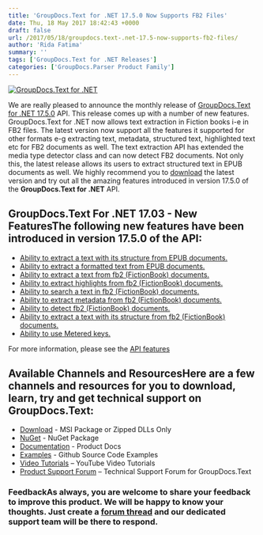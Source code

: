 ```yaml
---
title: 'GroupDocs.Text for .NET 17.5.0 Now Supports FB2 Files'
date: Thu, 18 May 2017 18:42:43 +0000
draft: false
url: /2017/05/18/groupdocs.text-.net-17.5-now-supports-fb2-files/
author: 'Rida Fatima'
summary: ''
tags: ['GroupDocs.Text for .NET Releases']
categories: ['GroupDocs.Parser Product Family']
---
```


[![GroupDocs.Text for .NET](http://blog.groupdocs.com/wp-content/uploads/sites/4/2017/04/groupdocs.text-for-dotnet.png)](https://products.groupdocs.com/)

We are really pleased to announce the monthly release of [GroupDocs.Text for .NET 17.5.0](https://products.groupdocs.com/ "GroupDocs.Text") API. This release comes up with a number of new features. GroupDocs.Text for .NET now allows text extraction in Fiction books i-e in FB2 files. The latest version now support all the features it supported for other formats e-g extracting text, metadata, structured text, highlighted text etc for FB2 documents as well. The text extraction API has extended the media type detector class and can now detect FB2 documents. Not only this, the latest release allows its users to extract structured text in EPUB documents as well. We highly recommend you to [download](https://downloads.groupdocs.com/text/net/new-releases/groupdocs.text-for-.net-17.05.0/ "GroupDocs.Search Download") the latest version and try out all the amazing features introduced in version 17.5.0 of the **GroupDocs.Text for .NET** API.

## GroupDocs.Text For .NET 17.03 - New FeaturesThe following new features have been introduced in version 17.5.0 of the API:

*   [Ability to extract a text with its structure from EPUB documents.](https://docs.groupdocs.com/)
*   [Ability to extract a formatted text from EPUB documents.](https://docs.groupdocs.com/)
*   [Ability to extract a text from fb2 (FictionBook) documents.](https://docs.groupdocs.com/)
*   [Ability to extract highlights from fb2 (FictionBook) documents.](https://docs.groupdocs.com/)
*   [Ability to search a text in fb2 (FictionBook) documents.](https://docs.groupdocs.com/)
*   [Ability to extract metadata from fb2 (FictionBook) documents.](https://docs.groupdocs.com/)
*   [Ability to detect fb2 (FictionBook) documents.](https://docs.groupdocs.com/)
*   [Ability to extract a text with its structure from fb2 (FictionBook) documents.](https://docs.groupdocs.com/)
*   [Ability to use Metered keys.](https://docs.groupdocs.com/)

For more information, please see the [API features](https://docs.groupdocs.com/)

## Available Channels and ResourcesHere are a few channels and resources for you to download, learn, try and get technical support on GroupDocs.Text:

*   [Download](http://downloads.groupdocs.com/text/net "GroupDocs.Text dll and msi") - MSI Package or Zipped DLLs Only
*   [NuGet](https://www.nuget.org/packages/groupdocs-text-dotnet/17.05.0 "GroupDocs.Text Nuget Package") - NuGet Package
*   [Documentation](https://docs.groupdocs.com/ "GroupDocs.Text Documentation") - Product Docs
*   [Examples](https://github.com/groupdocs-text/GroupDocs.Text-for-.NET "GroupDocs.Text Github repository") - Github Source Code Examples
*   [Video Tutorials](https://www.youtube.com/channel/UCmZHZh89ur7Qu7Ng-Sjg1HQ "GroupDocs.Signature for .NET tutorials") – YouTube Video Tutorials
*   [Product Support Forum](http://groupdocs.com/Community/forums/groupdocs.text-product-family/54/showforum.aspx "GroupDocs.Signature for .NET Support forum") – Technical Support Forum for GroupDocs.Text

### FeedbackAs always, you are welcome to share your feedback to improve this product. We will be happy to know your thoughts. Just create a [forum thread](http://groupdocs.com/Community/forums/default.aspx "Forums link") and our dedicated support team will be there to respond.





